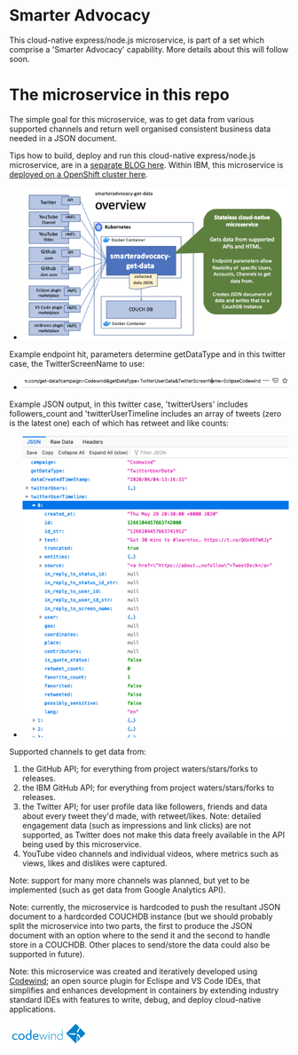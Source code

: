 # Smarter Advocacy

This cloud-native express/node.js microservice, is part of a set which comprise a 'Smarter Advocacy' capability. More details about this will follow soon.

# The microservice in this repo

The simple goal for this microservice, was to get data from various supported channels and return well organised consistent business data needed in a JSON document. 

Tips how to build, deploy and run this cloud-native express/node.js microservice, are in a 
[separate BLOG here](https://medium.com/nikcanvin/how-to-build-a-docker-microservice-application-and-deploy-to-openshift-fdb0769f1b9f).
Within IBM, this microservice is [deployed on a OpenShift cluster here](http://smart-adv-get-data-default.apps.riffled.os.fyre.ibm.com/).


 - ![overview picture](images/overview.png?raw=true "Diagramatic overview of this picture")


Example endpoint hit, parameters determine getDataType and in this twitter case, the TwitterScreenName to use:

 - ![example endpoint hit](images/example-hit-twitter-endpoint.png?raw=true "Example endpoint hit")

Example JSON output, in this twitter case, 'twitterUsers' includes followers_count and 'twitterUserTimeline includes an array of tweets (zero is the latest one) each of which has retweet and like counts:

 - ![examle twitter JSON output](images/example-twitter-json-output.png?raw=true "examle twitter JSON output")

Supported channels to get data from:
1. the GitHub API; for everything from project waters/stars/forks to releases.
2. the IBM GitHub API; for everything from project waters/stars/forks to releases.
3. the Twitter API; for user profile data like followers, friends and data about every tweet they'd made, with retweet/likes. Note: detailed engagement data (such as impressions and link clicks) are not supported, as Twitter does not make this data freely available in the API being used by this microservice. 
4. YouTube video channels and individual videos, where metrics such as views, likes and dislikes were captured.

Note: support for many more channels was planned, but yet to be implemented (such as get data from Google Analytics API).

Note: currently, the microservice is hardcoded to push the resultant JSON document to a hardcorded COUCHDB instance (but we should probably split the microservice into two parts, the first to produce the JSON document with an option where to the send it and the second to handle store in a COUCHDB. Other places to send/store the data could also be supported in future).

Note: this microservice was created and iteratively developed using [Codewind](https://www.eclipse.org/codewind/); an open source plugin for Eclispe and VS Code IDEs, that simplifies and enhances development in containers by extending industry standard IDEs with features to write, debug, and deploy cloud-native applications. 

![Codewind logo](images/codewind.png?raw=true "Codewind logo")
